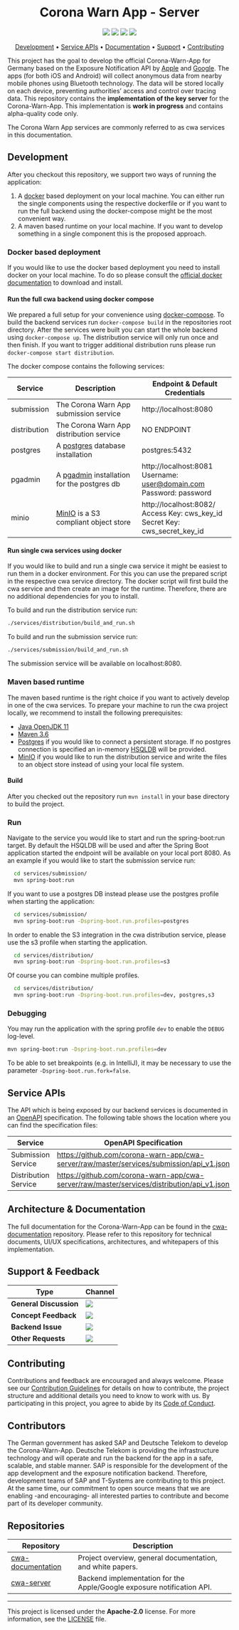 <h1 align="center">
    Corona Warn App - Server
</h1>

<p align="center">
    <a href="https://github.com/Exposure-Notification-App/ena-documentation/commits/" title="Last Commit"><img src="https://img.shields.io/github/last-commit/corona-warn-app/cwa-server?style=flat"></a>
    <a href="https://github.com/Exposure-Notification-App/ena-documentation/issues" title="Open Issues"><img src="https://img.shields.io/github/issues/corona-warn-app/cwa-server?style=flat"></a>
    <a href="https://circleci.com/gh/corona-warn-app/cwa-server" title="Build Status"><img src="https://circleci.com/gh/corona-warn-app/cwa-server.svg?style=flat&circle-token=a7294b977bb9ea2c2d53ff62c9aa442670e19b59"></a>
    <a href="https://github.com/corona-warn-app/cwa-server/blob/master/LICENSE" title="License"><img src="https://img.shields.io/badge/License-Apache%202.0-green.svg?style=flat"></a>
</p>

<p align="center">
  <a href="#development">Development</a> •
  <a href="#service-apis">Service APIs</a> •
  <a href="#architecture--documentation">Documentation</a> •
  <a href="#support--feedback">Support</a> •
  <a href="#contributing">Contributing</a>
</p>

This project has the goal to develop the official Corona-Warn-App for Germany based on the Exposure Notification API by [Apple](https://www.apple.com/covid19/contacttracing/) and [Google](https://www.google.com/covid19/exposurenotifications/).  The apps (for both iOS and Android) will collect anonymous data from nearby mobile phones using Bluetooth technology. The data will be stored locally on each device, preventing authorities’ access and control over tracing data. This repository contains the **implementation of the key server** for the Corona-Warn-App. This implementation is **work in progress** and contains alpha-quality code only.

The Corona Warn App services are commonly referred to as cwa services in this documentation.

## Development

After you checkout this repository, we support two ways of running the application:

1. A [docker](https://www.docker.com/) based deployment on your local machine. You can either run the single components using the respective dockerfile or if you want to run the full backend using the docker-compose might be the most convenient way.
2. A maven based runtime on your local machine. If you want to develop something in a single component this is the proposed approach.

### Docker based deployment

If you would like to use the docker based deployment you need to install docker on your local machine. To do so please consult the [official docker documentation](https://docs.docker.com/get-docker/) to download and install.

#### Run the full cwa backend using docker compose

We prepared a full setup for your convenience using [docker-compose](https://docs.docker.com/compose/reference/overview/). To build the backend services run ```docker-compose build``` in the repositories root directory. After the services were built you can start the whole backend using ```docker-compose up```.
The distribution service will only run once and then finish. If you want to trigger additional distribution runs please run ```docker-compose start distribution```.

The docker compose contains the following services:

Service       | Description | Endpoint & Default Credentials
--------------|-------------|-----------
submission    | The Corona Warn App submission service                                      | http://localhost:8080 
distribution  | The Corona Warn App distribution service                                    | NO ENDPOINT
postgres      | A [postgres] database installation             | postgres:5432
pgadmin       | A [pgadmin](https://www.pgadmin.org/) installation for the postgres db      | http://localhost:8081 <br> Username: user@domain.com <br> Password: password
minio         | [MinIO] is a S3 compliant object store                                      | http://localhost:8082/ <br> Access Key: cws_key_id <br> Secret Key: cws_secret_key_id

#### Run single cwa services using docker

If you would like to build and run a single cwa service it might be easiest to run them in a docker environment. For this you can use the prepared script in the respective cwa service directory. The docker script will first build the cwa service and then create an image for the runtime. Therefore, there are no additional dependencies for you to install.

To build and run the distribution service run:

```bash
./services/distribution/build_and_run.sh
```

To build and run the submission service run:

```bash
./services/submission/build_and_run.sh
```

The submission service will be available on localhost:8080.

### Maven based runtime

The maven based runtime is the right choice if you want to actively develop in one of the cwa services.
To prepare your machine to run the cwa project locally, we recommend to install the following prerequisites:

- [Java OpenJDK 11](https://openjdk.java.net/)
- [Maven 3.6](https://maven.apache.org/)
- [Postgres] if you would like to connect a persistent storage. If no postgres connection is specified an in-memory [HSQLDB](http://hsqldb.org/) will be provided.
- [MinIO] if you would like to run the distribution service and write the files to an object store instead of using your local file system.

#### Build

After you checked out the repository run ```mvn install``` in your base directory to build the project.

### Run

Navigate to the service you would like to start and run the spring-boot:run target. By default the HSQLDB will be used and after the Spring Boot application started the endpoint will be available on your local port 8080. As an example if you would like to start the submission service run:

```bash
  cd services/submission/
  mvn spring-boot:run
```

If you want to use a postgres DB instead please use the postgres profile when starting the application:

```bash
  cd services/submission/
  mvn spring-boot:run -Dspring-boot.run.profiles=postgres
```

In order to enable the S3 integration in the cwa distribution service, please use the s3 profile when starting the application.

```bash
  cd services/distribution/
  mvn spring-boot:run -Dspring-boot.run.profiles=s3
```

Of course you can combine multiple profiles.

```bash
  cd services/distribution/
  mvn spring-boot:run -Dspring-boot.run.profiles=dev, postgres,s3
```

### Debugging

You may run the application with the spring profile `dev` to enable the `DEBUG` log-level.

```bash
mvn spring-boot:run -Dspring-boot.run.profiles=dev
```

To be able to set breakpoints (e.g. in IntelliJ), it may be necessary to use the parameter ```-Dspring-boot.run.fork=false```.

## Service APIs

The API which is being exposed by our backend services is documented in an [OpenAPI](https://www.openapis.org/) specification. The following table shows the location where you can find the specification files:

Service      | OpenAPI Specification
-------------|-------------
Submission Service        | https://github.com/corona-warn-app/cwa-server/raw/master/services/submission/api_v1.json
Distribution Service      | https://github.com/corona-warn-app/cwa-server/raw/master/services/distribution/api_v1.json

## Architecture & Documentation

The full documentation for the Corona-Warn-App can be found in the [cwa-documentation] repository. Please refer to this repository for technical documents, UI/UX specifications, architectures, and whitepapers of this implementation.

## Support & Feedback

| Type                     | Channel                                                |
| ------------------------ | ------------------------------------------------------ |
| **General Discussion**   | <a href="https://github.com/corona-warn-app/cwa-documentation/issues/new/choose" title="General Discussion"><img src="https://img.shields.io/github/issues/corona-warn-app/cwa-documentation/question.svg?style=flat-square"></a> </a>   |
| **Concept Feedback**    | <a href="https://github.com/corona-warn-app/cwa-documentation/issues/new/choose" title="Open Concept Feedback"><img src="https://img.shields.io/github/issues/corona-warn-app/cwa-documentation/concept-extension.svg?style=flat-square"></a>  |
| **Backend Issue**    | <a href="https://github.com/corona-warn-app/cwa-server/issues/new/choose" title="Open Backend Issue"><img src="https://img.shields.io/github/issues/corona-warn-app/cwa-server/backend.svg?style=flat-square"></a>  |
| **Other Requests**    | <a href="mailto:corona-warn-app.opensource@sap.com" title="Email CWD Team"><img src="https://img.shields.io/badge/email-CWD%20team-green?logo=mail.ru&style=flat-square&logoColor=white"></a>   |

## Contributing

Contributions and feedback are encouraged and always welcome. Please see our [Contribution Guidelines](./CONTRIBUTING.md) for details on how to contribute, the project structure and additional details you need to know to work with us. By participating in this project, you agree to abide by its [Code of Conduct](./CODE_OF_CONDUCT.md).

## Contributors

The German government has asked SAP and Deutsche Telekom to develop the Corona-Warn-App. Deutsche Telekom is providing the infrastructure technology and will operate and run the backend for the app in a safe, scalable, and stable manner. SAP is responsible for the development of the app development and the exposure notification backend. Therefore, development teams of SAP and T-Systems are contributing to this project. At the same time, our commitment to open source means that we are enabling -and encouraging- all interested parties to contribute and become part of its developer community. 

## Repositories

| Repository          | Description                                                           |
| ------------------- | --------------------------------------------------------------------- |
| [cwa-documentation] | Project overview, general documentation, and white papers.            |
| [cwa-server]        | Backend implementation for the Apple/Google exposure notification API.|

[cwa-documentation]: https://github.com/corona-warn-app/cwa-documentation
[cwa-server]: https://github.com/corona-warn-app/cwa-server
[Postgres]: https://www.postgresql.org/
[MinIO]: https://min.io/
---

This project is licensed under the **Apache-2.0** license. For more information, see the [LICENSE](./LICENSE) file.
